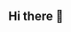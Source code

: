 ## Hi there 👋

<!--
Team Members: Javer Domaraya BSCS 3C
              Kenneth Alfred Merwa
              Rob Amber Delacruz
              Stephen Mazurca
-->
